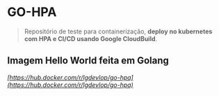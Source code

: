 GO-HPA
===================

> Repositório de teste para containerização, **deploy no kubernetes com HPA e CI/CD usando Google CloudBuild**.

## Imagem Hello World feita em Golang

*[https://hub.docker.com/r/lgdevlop/go-hpa](https://hub.docker.com/r/lgdevlop/go-hpa)*
